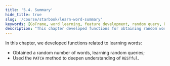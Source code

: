 ```yaml
---
title: '5.4. Summary'
hide_title: true
slug: '/course/starbook/learn-word-summary'
keywords: [GoFrame, word learning, feature development, random query, RESTful, PATCH method, programming technology, web application, API interface, software engineering]
description: "This chapter developed functions for obtaining random words and understanding RESTful through the PATCH method. This includes random query techniques and enhances understanding of the RESTful architecture through practice, helping users apply and master related programming techniques in the process of learning words."
---
```

In this chapter, we developed functions related to learning words:
 - Obtained a random number of words, learning random queries;
 - Used the `PATCH` method to deepen understanding of `RESTful`.